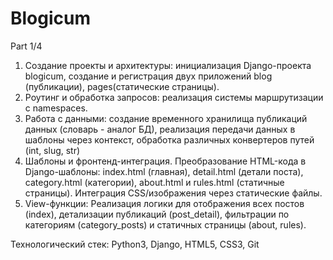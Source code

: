 # Blogicum
Part 1/4
1. Создание проекты и архитектуры: инициализация Django-проекта blogicum, создание и регистрация двух приложений blog (публикации), pages(статические страницы).
2. Роутинг и обработка запросов: реализация системы маршрутизации с namespaces.
3. Работа с данными: создание временного хранилища публикаций данных (словарь - аналог БД), реализация передачи данных в шаблоны через контекст, обработка различных конвертеров путей (int, slug, str)
4. Шаблоны и фронтенд-интеграция. Преобразование HTML-кода в Django-шаблоны: index.html (главная), detail.html (детали поста), category.html (категории), about.html и rules.html (статичные страницы). Интеграция CSS/изображения через статические файлы.
5. View-функции: Реализация логики для отображения всех постов (index), детализации публикаций (post_detail), фильтрации по категориям (category_posts) и статичных страницы (about, rules).

Технологический стек: Python3, Django, HTML5, CSS3, Git

